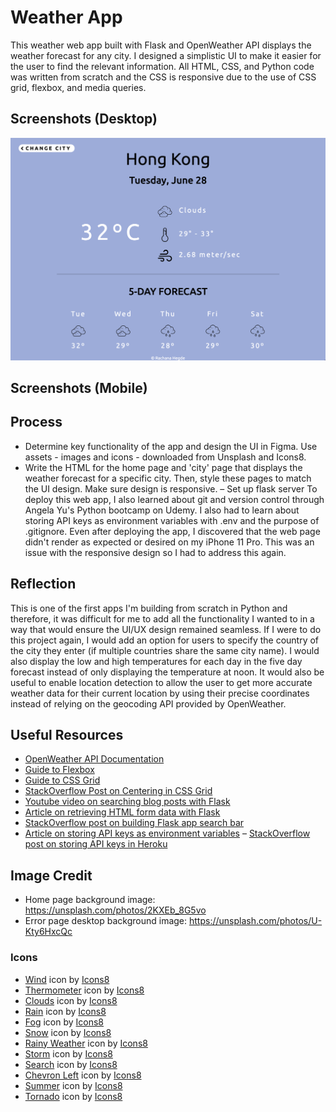 # Weather App
This weather web app built with Flask and OpenWeather API displays the weather forecast for any city. I designed a simplistic UI to make it easier for the user to find the relevant information. All HTML, CSS, and Python code was written from scratch and the CSS is responsive due to the use of CSS grid, flexbox, and media queries.

## Screenshots (Desktop)
<img src="/screenshots/weather_app_desktop_forecast_page_screenshot.png">

## Screenshots (Mobile)

## Process
-  Determine key functionality of the app and design the UI in Figma. Use assets - images and icons - downloaded from Unsplash and Icons8.
-  Write the HTML for the home page and 'city' page that displays the weather forecast for a specific city. Then, style these pages to match the UI design. Make sure design is responsive.
– Set up flask server
To deploy this web app, I also learned about git and version control through Angela Yu's Python bootcamp on Udemy. I also had to learn about storing API keys as environment variables with .env and the purpose of .gitignore.
Even after deploying the app, I discovered that the web page didn't render as expected or desired on my iPhone 11 Pro. This was an issue with the responsive design so I had to address this again.  

## Reflection
This is one of the first apps I'm building from scratch in Python and therefore, it was difficult for me to add all the functionality I wanted to in a way that would ensure the UI/UX design remained seamless. If I were to do this project again, I would add an option for users to specify the country of the city they enter (if multiple countries share the same city name). I would also display the low and high temperatures for each day in the five day forecast instead of only displaying the temperature at noon. It would also be useful to enable location detection to allow the user to get more accurate weather data for their current location by using their precise coordinates instead of relying on the geocoding API provided by OpenWeather.

## Useful Resources
- [OpenWeather API Documentation](https://openweathermap.org/api/one-call-3)
- [Guide to Flexbox](https://css-tricks.com/snippets/css/a-guide-to-flexbox/)
- [Guide to CSS Grid](https://css-tricks.com/snippets/css/complete-guide-grid/)
- [StackOverflow Post on Centering in CSS Grid](https://stackoverflow.com/questions/45536537/centering-in-css-grid)
- [Youtube video on searching blog posts with Flask](https://www.youtube.com/watch?v=kmtZTo-_gJY)
- [Article on retrieving HTML form data with Flask](https://www.geeksforgeeks.org/retrieving-html-from-data-using-flask/)
- [StackOverflow post on building Flask app search bar](https://stackoverflow.com/questions/39960942/flask-app-search-bar)
- [Article on storing API keys as environment variables](https://jonathansoma.com/lede/foundations-2019/classes/apis/keeping-api-keys-secret/)
– [StackOverflow post on storing API keys in Heroku](https://stackoverflow.com/questions/71593743/storing-api-key-in-heroku)

## Image Credit
- Home page background image: https://unsplash.com/photos/2KXEb_8G5vo
- Error page desktop background image: https://unsplash.com/photos/U-Kty6HxcQc

### Icons 
- <a target="_blank" href="https://icons8.com/icon/pLiaaoa41R9n/wind">Wind</a> icon by <a target="_blank" href="https://icons8.com">Icons8</a>
- <a target="_blank" href="https://icons8.com/icon/37802/thermometer">Thermometer</a> icon by <a target="_blank" href="https://icons8.com">Icons8</a>
- <a target="_blank" href="https://icons8.com/icon/99328/clouds">Clouds</a> icon by <a target="_blank" href="https://icons8.com">Icons8</a>
- <a target="_blank" href="https://icons8.com/icon/101829/rain">Rain</a> icon by <a target="_blank" href="https://icons8.com">Icons8</a>
- <a target="_blank" href="https://icons8.com/icon/67657/fog">Fog</a> icon by <a target="_blank" href="https://icons8.com">Icons8</a>
- <a target="_blank" href="https://icons8.com/icon/hXkspV0LTEoE/snow">Snow</a> icon by <a target="_blank" href="https://icons8.com">Icons8</a>
- <a target="_blank" href="https://icons8.com/icon/G3xS4dQTvswX/rainy-weather">Rainy Weather</a> icon by <a target="_blank" href="https://icons8.com">Icons8</a>
- <a target="_blank" href="https://icons8.com/icon/101843/storm">Storm</a> icon by <a target="_blank" href="https://icons8.com">Icons8</a>
- <a target="_blank" href="https://icons8.com/icon/59878/search">Search</a> icon by <a target="_blank" href="https://icons8.com">Icons8</a>
- <a target="_blank" href="https://icons8.com/icon/39789/chevron-left">Chevron Left</a> icon by <a target="_blank" href="https://icons8.com">Icons8</a>
- <a target="_blank" href="https://icons8.com/icon/99362/summer">Summer</a> icon by <a target="_blank" href="https://icons8.com">Icons8</a>
- <a target="_blank" href="https://icons8.com/icon/akbaie9da2Be/tornado">Tornado</a> icon by <a target="_blank" href="https://icons8.com">Icons8</a>

